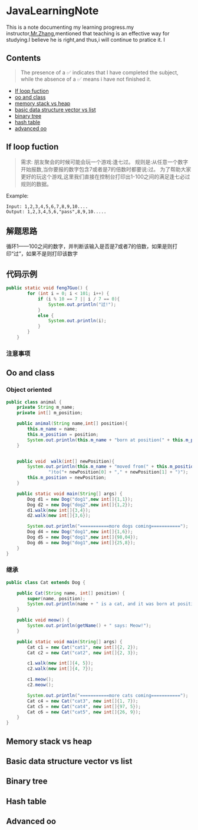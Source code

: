 # JavaLearningNote
This is a note documenting my learning progress.my instructor,[Mr.Zhang](https://github.com/mincongzhang),mentioned that teaching is an effective way for studying.I believe he is right,and thus,i will continue to pratice it.
I 
## Contents
> The presence of a ✅ indicates that I have completed the subject, while the absence of a ✅ means i have not finished it.
* [If loop fuction](#if-loop-fuction) 
* [oo and class](#oo-and-class)
* [memory stack vs heap](#memory-stack-vs-heap)
* [basic data structure vector vs list](#basic-data-structure-vector-vs-list)
* [binary tree](#binary-tree)
* [hash table](#hash-table)
* [advanced oo](#advanced-oo)

## If loop fuction
> 需求: 朋友聚会的时候可能会玩一个游戏:逢七过。
规则是:从任意一个数字开始报数,当你要报的数字包含7或者是7的倍数时都要说:过。
为了帮助大家更好的玩这个游戏,这里我们直接在控制台打印出1-100之间的满足逢七必过规则的数据。

Example:

``` 
Input: 1,2,3,4,5,6,7,8,9,10....
Output: 1,2,3,4,5,6,"pass",8,9,10.....
```

## 解题思路
循环1——100之间的数字，并判断该输入是否是7或者7的倍数，如果是则打印“过”，如果不是则打印该数字

## 代码示例
``` java
public static void feng7Guo() {
        for (int i = 0; i < 101; i++) {
            if (i % 10 == 7 || i / 7 == 0){
                System.out.println("过!");
            }
            else {
                System.out.println(i);
            }
        }
    }
``` 
### 注意事项

## Oo and class 
### Object oriented
``` java
public class animal {
    private String m_name;
    private int[] m_position;

    public animal(String name,int[] position){
        this.m_name = name;
        this.m_position = position;
        System.out.println(this.m_name + "born at position(" + this.m_position[0] + "," + this.m_position[1] +")");
    }


    public void  walk(int[] newPosition){
        System.out.println(this.m_name + "moved from(" + this.m_position[0] + "," + this.m_position[1] +
                ")to("+ newPosition[0] + "," + newPosition[1] + ")");
        this.m_position = newPosition;
    }

    public static void main(String[] args) {
        Dog d1 = new Dog("dog1",new int[]{1,1});
        Dog d2 = new Dog("dog2",new int[]{1,2});
        d1.walk(new int[]{3,4});
        d2.walk(new int[]{3,6});

        System.out.println("===========more dogs coming===========");
        Dog d4 = new Dog("dog1",new int[]{1,6});
        Dog d5 = new Dog("dog1",new int[]{98,04});
        Dog d6 = new Dog("dog1",new int[]{25,8});
    }
}
```
### 继承
``` java
public class Cat extends Dog {

    public Cat(String name, int[] position) {
        super(name, position);
        System.out.println(name + " is a cat, and it was born at position(" + position[0] + "," + position[1] + ")");
    }

    public void meow() {
        System.out.println(getName() + " says: Meow!");
    }

    public static void main(String[] args) {
        Cat c1 = new Cat("cat1", new int[]{2, 2});
        Cat c2 = new Cat("cat2", new int[]{2, 3});

        c1.walk(new int[]{4, 5});
        c2.walk(new int[]{4, 7});

        c1.meow();
        c2.meow();

        System.out.println("===========more cats coming===========");
        Cat c4 = new Cat("cat3", new int[]{1, 7});
        Cat c5 = new Cat("cat4", new int[]{97, 5});
        Cat c6 = new Cat("cat5", new int[]{26, 9});
    }
}

```
## Memory stack vs heap
## Basic data structure vector vs list
## Binary tree
## Hash table
## Advanced oo
